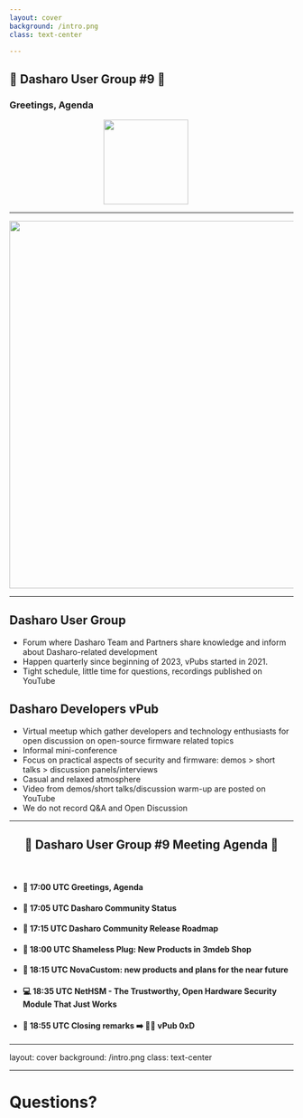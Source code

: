 ```yaml
---
layout: cover
background: /intro.png
class: text-center

---
```

## &#x1F44B; Dasharo User Group #9 &#x1F389;

### Greetings, Agenda

<center><img src="/dasharo-sygnet-white.svg" width="150px" style="margin-left:-20px"></center>

---

<center><img src="/dug_9/dug_9_banner.jpg" width="650px"></center>

---

## Dasharo User Group

- Forum where Dasharo Team and Partners share knowledge and inform about
  Dasharo-related development
- Happen quarterly since beginning of 2023, vPubs started in 2021.
- Tight schedule, little time for questions, recordings published on YouTube

## Dasharo Developers vPub

- Virtual meetup which gather developers and technology enthusiasts for open
  discussion on open-source firmware related topics
- Informal mini-conference
- Focus on practical aspects of security and firmware: demos > short talks >
  discussion panels/interviews
- Casual and relaxed atmosphere
- Video from demos/short talks/discussion warm-up are posted on YouTube
- We do not record Q&A and Open Discussion

---

## <center>&#x1F680; Dasharo User Group #9 Meeting Agenda &#x1F680;</center>

<br>

- #### &#x1F44B; 17:00 UTC Greetings, Agenda

- #### &#x1F9ED; 17:05 UTC Dasharo Community Status

- #### &#x1F9F0; 17:15 UTC Dasharo Community Release Roadmap

- #### &#x1F9F0; 18:00 UTC Shameless Plug: New Products in 3mdeb Shop

- #### &#x1F9F0; 18:15 UTC NovaCustom: new products and plans for the near future

- #### &#x1F4BB; 18:35 UTC NetHSM - The Trustworthy, Open Hardware Security Module That Just Works

- #### &#x1F44F; 18:55 UTC Closing remarks &#x27A1;&#xFE0F; &#x1F37A;&#x1F37B; vPub 0xD

---
layout: cover
background: /intro.png
class: text-center

---

# Questions?

<!--

Comment to satisfy pre-commit

-->
